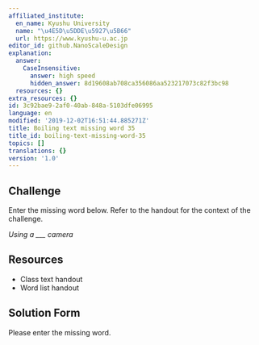 ```yaml
---
affiliated_institute:
  en_name: Kyushu University
  name: "\u4E5D\u5DDE\u5927\u5B66"
  url: https://www.kyushu-u.ac.jp
editor_id: github.NanoScaleDesign
explanation:
  answer:
    CaseInsensitive:
      answer: high speed
      hidden_answer: 8d19608ab708ca356086aa523217073c82f3bc98
  resources: {}
extra_resources: {}
id: 3c92bae9-2af0-40ab-848a-5103dfe06995
language: en
modified: '2019-12-02T16:51:44.885271Z'
title: Boiling text missing word 35
title_id: boiling-text-missing-word-35
topics: []
translations: {}
version: '1.0'
---
```


## Challenge
Enter the missing word below. Refer to the handout for the context of the challenge.

*Using a ___ camera*


## Resources
- Class text handout
- Word list handout


## Solution Form
Please enter the missing word.
